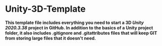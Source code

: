 # Unity-3D-Template
**This template file includes everything you need to start a 3D *Unity 2020.3.38* project in GitHub. In addition to the basics of a Unity project folder, it also includes .gitignore and .gitattributes files that will keep GIT from storing large files that it doesn't need.**
